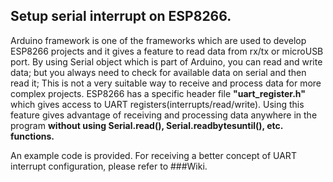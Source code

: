 ## Setup serial interrupt on ESP8266.
Arduino framework is one of the frameworks which are used to develop ESP8266 projects and it gives a feature to read data from rx/tx or microUSB port.
By using Serial object which is part of Arduino, you can read and write data; but you always need to check for available data on serial and then read it;
This is not a very suitable way to receive and process data for more complex projects. ESP8266 has a specific header file **"uart_register.h"** which gives access 
to UART registers(interrupts/read/write). Using this feature gives advantage of receiving and processing data anywhere in the program **without using Serial.read(), Serial.readbytesuntil(), etc. functions.**

An example code is provided. For receiving a better concept of UART interrupt configuration, please refer to ###Wiki. 
    
    
    
    
    
    
    
    
    
    
    
    
    
    
    
    
    

